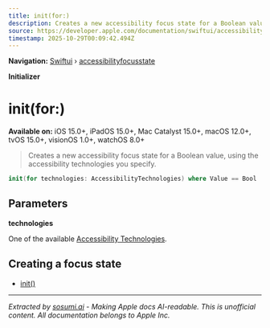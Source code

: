 ```yaml
---
title: init(for:)
description: Creates a new accessibility focus state for a Boolean value, using the accessibility technologies you specify.
source: https://developer.apple.com/documentation/swiftui/accessibilityfocusstate/init(for:)
timestamp: 2025-10-29T00:09:42.494Z
---
```


**Navigation:** [Swiftui](/documentation/swiftui) › [accessibilityfocusstate](/documentation/swiftui/accessibilityfocusstate)

**Initializer**

# init(for:)

**Available on:** iOS 15.0+, iPadOS 15.0+, Mac Catalyst 15.0+, macOS 12.0+, tvOS 15.0+, visionOS 1.0+, watchOS 8.0+

> Creates a new accessibility focus state for a Boolean value, using the accessibility technologies you specify.

```swift
init(for technologies: AccessibilityTechnologies) where Value == Bool
```

## Parameters

**technologies**

One of the available [Accessibility Technologies](/documentation/swiftui/accessibilitytechnologies).



## Creating a focus state

- [init()](/documentation/swiftui/accessibilityfocusstate/init())

---

*Extracted by [sosumi.ai](https://sosumi.ai) - Making Apple docs AI-readable.*
*This is unofficial content. All documentation belongs to Apple Inc.*
